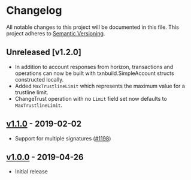 # Changelog

All notable changes to this project will be documented in this
file.  This project adheres to [Semantic Versioning](http://semver.org/).

## Unreleased [v1.2.0] 

* In addition to account responses from horizon, transactions and operations can now be built with txnbuild.SimpleAccount structs constructed locally. 
* Added `MaxTrustlineLimit` which represents the maximum value for a trustline limit.
* ChangeTrust operation with no `Limit` field set now defaults to `MaxTrustlineLimit`.

## [v1.1.0](https://github.com/stellar/go/releases/tag/horizonclient-v1.1.0) - 2019-02-02

* Support for multiple signatures ([#1198](https://github.com/stellar/go/pull/1198))

## [v1.0.0](https://github.com/stellar/go/releases/tag/horizonclient-v1.0) - 2019-04-26

* Initial release
